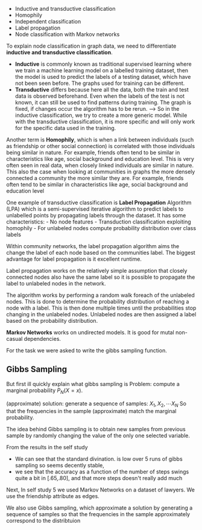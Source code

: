 - Inductive and transductive classification
- Homophily
- Independent classification
- Label propagation
- Node classification with Markov networks

To explain node classification in graph data, we need to differentiate **inductive and transductive classification**.  
 - **Inductive** is commonly known as traditional supervised learning where we train a machine learning model on a labelled training dataset, then the model is used to predict the labels of a testing dataset, which have not been seen before. The graphs used for training can be different.
 - **Transductive** differs because here all the data, both the train and test data is observed beforehand. Even when the labels of the test is not known, it can still be used to find patterns during training. The graph is fixed, if changes occur the algorithm has to be rerun.
 --> So in the inductive classification, we try to create a more generic model. While with the transductive classification, it is more specific and will only work for the specific data used in the training.

Another term is **Homophily**, which is when a link between individuals (such as friendship or other social connection) is correlated with those individuals being similar in nature. For example, friends often tend to be similar in characteristics like age, social background and education level. This is very often seen in real data, when closely linked individuals are similar in nature. This also the case when looking at communities in graphs the more densely connected a community the more similar they are. For example, friends often tend to be similar in characteristics like age, social background and education level

<!--TODO Independent classification -->

One example of transductive classification is **Label Propagation** Algorithm (LPA) which is a semi-supervised iterative algorithm to predict labels to unlabelled points by propagating labels through the dataset. It has some characteristics:
    - No node features
    - Transduction classification exploiting homophily
    - For unlabeled nodes compute probability distribution over class labels

Within community networks, the label propagation algorithm aims the change the label of each node based on the communities label. The biggest advantage for label propagation is it excellent runtime.

Label propagation works on the relatively simple assumption that closely connected nodes also have the same label so it is possible to propagate the label to unlabeled nodes in the network.

The algorithm works by performing a random walk foreach of the unlabeled nodes. This is done to determine the probability distribution of reaching a node with a label.
This is then done multiple times until the probabilities stop changing in the unlabeled nodes. Unlabeled nodes are then assigned a label based on the probability distribution.

**Markov Networks** works on undirected models. It is good for mutal non-casual dependencies.<!--TODO add more detail -->


<!-- Notebooks -->
For the task we were asked to write the gibbs sampling function.

## Gibbs Sampling
But first ill quickly explain what gibbs sampling is
Problem: compute a marginal probability $P_N(X=x)$.

(approximate) solution: generate a sequence of samples: $X_1,X_2, \cdots X_N$
So that the frequencies in the sample (approximate) match the marginal probability.

The idea behind Gibbs sampling is to obtain new samples from previous sample by randomly changing the value of the only one selected variable.

From the results in the self study 
- We can see that the standard divination. is low over 5 runs of gibbs sampling so seems decently stable,
- we see that the accuracy as a function of the number of steps swings quite a bit in [.65,.80], and that more steps doesn't really add much

Next, In self study 5 we used Markov Networks on a dataset of lawyers. We use the friendship attribute as edges.

We also use Gibbs sampling, which approximate a solution by generating a sequence of samples so that the frequencies in the sample approximately correspond to the distribtuion
